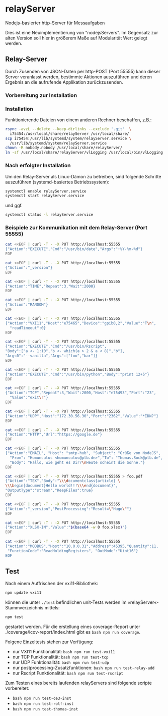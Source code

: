 # relayServer

Nodejs-basierter http-Server für Messaufgaben

Dies ist eine Neuimplementierung von "nodejsServers". Im Gegensatz zur alten
Version soll hier in größerem Maße auf Modularität Wert gelegt werden.

## Relay-Server

Durch Zusenden von JSON-Daten per http-POST (Port 55555) kann dieser Server veranlasst werden, bestimmte Aktionen auszuführen und deren Ergebnis an die aufrufende Applikation zurückzusenden.

### Vorbereitung zur Installation

### Installation
Funktionierende Dateien von einem anderen Rechner beschaffen, z.B.:
```bash
rsync -avzL --delete --keep-dirlinks --exclude '.git'  \
  i75454:/usr/local/share/relayServer /usr/local/share/
scp i75454:/usr/lib/systemd/system/relayServer.service \
  /usr/lib/systemd/system/relayServer.service
chown -R nobody.nobody /usr/local/share/relayServer/
ln -sf /usr/local/share/relayServer/vlLogging /usr/local/bin/vlLogging
```

### Nach erfolgter Installation

Um den Relay-Server als Linux-Dämon zu betreiben, sind folgende Schritte auszuführen (systemd-basiertes Betriebssystem):
```bash
systemctl enable relayServer.service
systemctl start relayServer.service
```
und ggf.
```bash
systemctl status -l relayServer.service
```

### Beispiele zur Kommunikation mit dem Relay-Server (Port 55555)

```bash
cat <<EOF | curl -T - -X PUT http://localhost:55555
{"Action":"EXECUTE","Cmd":"/usr/bin/date","Args":"+%Y-%m-%d"}
EOF

cat <<EOF | curl -T - -X PUT http://localhost:55555
{"Action":"_version"}
EOF

cat <<EOF | curl -T - -X PUT http://localhost:55555
{"Action":"TIME","Repeat":3,"Wait":2000}
EOF

cat <<EOF | curl -T - -X PUT http://localhost:55555
{"Action":"RANDOM"}
EOF

cat <<EOF | curl -T - -X PUT http://localhost:55555
{"Action":"VXI11","Host":"e75465","Device":"gpib0,2","Value":"T\n",
  "readTimeout":0}
EOF

cat <<EOF | curl -T - -X PUT http://localhost:55555
{"Action":"EXECUTE","Cmd":"/usr/bin/Rscript",
"Body":["a <- 1:10","b <- which(a > 2 & a < 8)","b"],
"Args0":"--vanilla","Args":["foo","bar"]}
EOF

cat <<EOF | curl -T - -X PUT http://localhost:55555
{"Action":"EXECUTE","Cmd":"/usr/bin/python","Body":"print 12+5"}
EOF

cat <<EOF | curl -T - -X PUT http://localhost:55555
{"Action":"TCP","Repeat":3,"Wait":2000,"Host":"e75493","Port":"23",
  "Value":"exit\r"}
EOF

cat <<EOF | curl -T - -X PUT http://localhost:55555
{"Action":"UDP","Host":"172.30.56.30","Port":"2362","Value":"*IDN?"}
EOF

cat <<EOF | curl -T - -X PUT http://localhost:55555
{"Action":"HTTP","Url":"https://google.de"}
EOF

cat <<EOF | curl -T - -X PUT http://localhost:55555
{"Action":"EMAIL", "Host": "smtp-hub", "Subject": "Grüße von NodeJS",
  "From": "Homunculus <homunculus@ptb.de>","To": "Thomas.Bock@ptb.de",
  "Body": "Hallo, wie geht es Dir?\nHeute scheint die Sonne."}
EOF

cat <<EOF | curl -T - -X PUT http://localhost:55555 > foo.pdf
{"Action":"TEX","Body":"\\\documentclass{article} \
\\\begin{document}Hello world!!!\\\end{document}",
"OutputType":"stream","KeepFiles":true}
EOF

cat <<EOF | curl -T - -X PUT http://localhost:55555
{"Action":"_version","PostProcessing":"Result=\"Hugo\""}
EOF

cat <<EOF | curl -T - -X PUT http://localhost:55555
{"Action":"XLSX-IN","Value":"$(base64 -w 0 foo.xlsx)"}
EOF
 
cat <<EOF | curl -T - -X PUT http://localhost:55555
{"Action":"MODBUS","Host":"10.0.0.31","Address":45395,"Quantity":11,
 "FunctionCode":"ReadHoldingRegisters", "OutMode":"Uint16"}
EOF 
```

## Test

Nach einem Auffrischen der vxi11-Bibliothek:

```bash
npm update vxi11
```

können die unter ```./test``` befindlichen unit-Tests werden im
»relayServer«-Stammverzeichnis mittels:

```bash
npm test
```

gestartet werden. Für die erstellung eines coverage-Report
unter ./coverage/lcov-report/index.html gibt es  ```bash npm run coverage```.

Folgene Einzeltests stehen zur Verfügung:
* nur VXI11 Funktionalität: ```bash npm run test-vxi11```
* nur TCP Funktionalität: ```bash npm run test-tcp```
* nur UDP Funktionalität: ```bash npm run test-udp```
* nur postprocessing-Zusatzfunktionen: ```bash npm run test-relay-add```
* nur Rscript Funktionalität: ```bash npm run test-rscript```

Zum Testen eines bereits laufenden relayServers sind folgende scripte
vorbereitet:

* ```bash npm run test-ce3-inst```
* ```bash npm run test-rolf-inst```
* ```bash npm run test-thomas-inst```

